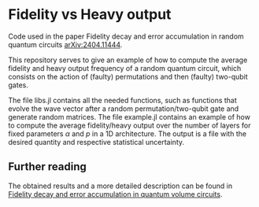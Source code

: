 # Fidelity vs Heavy output
Code used in the paper Fidelity decay and error accumulation in random quantum circuits [arXiv:2404.11444](https://arxiv.org/abs/2404.11444).

This repository serves to give an example of how to compute the average fidelity and heavy output frequency of a random quantum circuit, which consists on the action of (faulty) permutations and then (faulty) two-qubit gates.

The file libs.jl contains all the needed functions, such as functions that evolve the wave vector after a random permutation/two-qubit gate and generate random matrices. The file example.jl contains an example of how to compute the average fidelity/heavy output over the number of layers for fixed parameters $\alpha$ and $p$ in a 1D architecture. The output is a file with the desired quantity and respective statistical uncertainty.

## Further reading

The obtained results and a more detailed description can be found in [Fidelity decay and error accumulation in quantum volume circuits](https://arxiv.org/).
